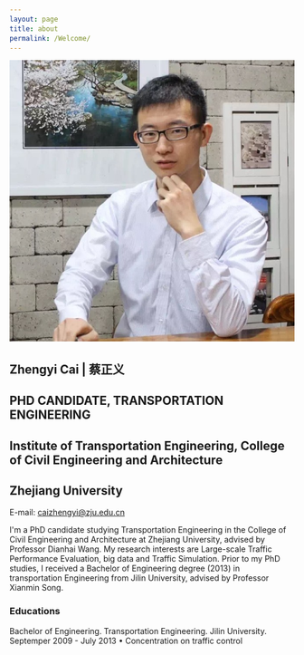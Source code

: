 ```yaml
---
layout: page
title: about
permalink: /Welcome/
---
```


![QR code](/images/IMG.JPG "my photo")
## Zhengyi Cai | 蔡正义
## PHD CANDIDATE,  TRANSPORTATION ENGINEERING
## Institute of Transportation Engineering, College of Civil Engineering and Architecture
## Zhejiang University
E-mail: caizhengyi@zju.edu.cn 

I'm a PhD candidate studying  Transportation Engineering in the College of Civil Engineering and Architecture at Zhejiang University, advised by Professor Dianhai Wang. My research interests are Large-scale Traffic Performance Evaluation, big data and Traffic Simulation. 
Prior to my PhD studies, I received a Bachelor of Engineering degree (2013) in transportation Engineering from Jilin University, advised by Professor Xianmin Song.

### Educations

Bachelor of Engineering. Transportation Engineering. Jilin University. Septemper 2009 - July 2013
    • Concentration on traffic control

